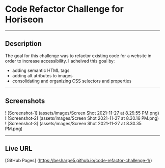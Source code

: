 # Code Refactor Challenge for Horiseon
***
## Description
The goal for this challenge was to refactor existing code for a website in order to increase accessibility. I acheived this goal by: 

* adding semantic HTML tags
* adding alt atributes to images
* consolidating and organizing CSS selectors and properties 

***

## Screenshots
! [Screenshot-1] (assets/images/Screen Shot 2021-11-27 at 8.29.55 PM.png)
! [Screenshot-2] (assets/images/Screen Shot 2021-11-27 at 8.30.16 PM.png)
! [Screenshot-3] (assets/images/Screen Shot 2021-11-27 at 8.30.35 PM.png)

***

## Live URL
[GitHub Pages] (https://besharpe5.github.io/code-refactor-challenge-1/)
